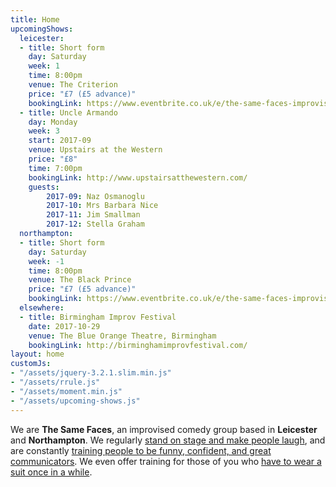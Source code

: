 ```yaml
---
title: Home
upcomingShows:
  leicester:
  - title: Short form
    day: Saturday
    week: 1
    time: 8:00pm
    venue: The Criterion
    price: "£7 (£5 advance)"
    bookingLink: https://www.eventbrite.co.uk/e/the-same-faces-improvised-comedy-leicester-tickets-30686019711?aff=erelexpmlt
  - title: Uncle Armando
    day: Monday
    week: 3
    start: 2017-09
    venue: Upstairs at the Western
    price: "£8"
    time: 7:00pm
    bookingLink: http://www.upstairsatthewestern.com/
    guests:
        2017-09: Naz Osmanoglu
        2017-10: Mrs Barbara Nice
        2017-11: Jim Smallman
        2017-12: Stella Graham
  northampton:
  - title: Short form
    day: Saturday
    week: -1
    time: 8:00pm
    venue: The Black Prince
    price: "£7 (£5 advance)"
    bookingLink: https://www.eventbrite.co.uk/e/the-same-faces-improvised-comedy-northampton-tickets-31571746945?aff=erelpanelorg
  elsewhere:
  - title: Birmingham Improv Festival
    date: 2017-10-29
    venue: The Blue Orange Theatre, Birmingham
    bookingLink: http://birminghamimprovfestival.com/
layout: home
customJs:
- "/assets/jquery-3.2.1.slim.min.js"
- "/assets/rrule.js"
- "/assets/moment.min.js"
- "/assets/upcoming-shows.js"
---
```


We are **The Same Faces**, an improvised comedy group based in **Leicester** and **Northampton**.  We regularly [stand on stage and make people laugh](/shows), and are constantly [training people to be funny, confident, and great communicators](/workshops). We even offer training for those of you who [have to wear a suit once in a while](/corporate).
